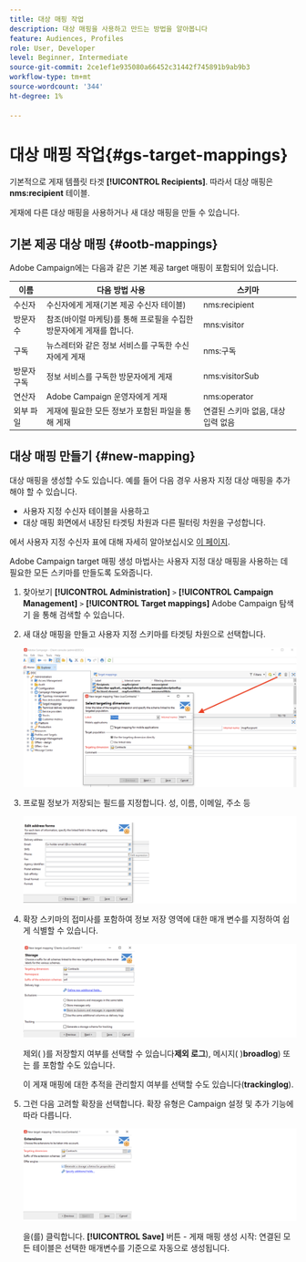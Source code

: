 ```yaml
---
title: 대상 매핑 작업
description: 대상 매핑을 사용하고 만드는 방법을 알아봅니다
feature: Audiences, Profiles
role: User, Developer
level: Beginner, Intermediate
source-git-commit: 2ce1ef1e935080a66452c31442f745891b9ab9b3
workflow-type: tm+mt
source-wordcount: '344'
ht-degree: 1%

---
```


# 대상 매핑 작업{#gs-target-mappings}

기본적으로 게재 템플릿 타겟 **[!UICONTROL Recipients]**. 따라서 대상 매핑은 **nms:recipient** 테이블.

게재에 다른 대상 매핑을 사용하거나 새 대상 매핑을 만들 수 있습니다.

## 기본 제공 대상 매핑 {#ootb-mappings}

Adobe Campaign에는 다음과 같은 기본 제공 target 매핑이 포함되어 있습니다.

| 이름 | 다음 방법 사용 | 스키마 |
|---|---|---|
| 수신자 | 수신자에게 게재(기본 제공 수신자 테이블) | nms:recipient |
| 방문자 수 | 참조(바이럴 마케팅)를 통해 프로필을 수집한 방문자에게 게재를 합니다. | mns:visitor |
| 구독 | 뉴스레터와 같은 정보 서비스를 구독한 수신자에게 게재 | nms:구독 |
| 방문자 구독 | 정보 서비스를 구독한 방문자에게 게재 | nms:visitorSub |
| 연산자 | Adobe Campaign 운영자에게 게재 | nms:operator |
| 외부 파일 | 게재에 필요한 모든 정보가 포함된 파일을 통해 게재 | 연결된 스키마 없음, 대상 입력 없음 |

## 대상 매핑 만들기 {#new-mapping}

대상 매핑을 생성할 수도 있습니다. 예를 들어 다음 경우 사용자 지정 대상 매핑을 추가해야 할 수 있습니다.

* 사용자 지정 수신자 테이블을 사용하고
* 대상 매핑 화면에서 내장된 타겟팅 차원과 다른 필터링 차원을 구성합니다.

에서 사용자 지정 수신자 표에 대해 자세히 알아보십시오 [이 페이지](../dev/custom-recipient.md).

Adobe Campaign target 매핑 생성 마법사는 사용자 지정 대상 매핑을 사용하는 데 필요한 모든 스키마를 만들도록 도와줍니다.

1. 찾아보기 **[!UICONTROL Administration]** `>` **[!UICONTROL Campaign Management]** `>` **[!UICONTROL Target mappings]** Adobe Campaign 탐색기 을 통해 검색할 수 있습니다.

1. 새 대상 매핑을 만들고 사용자 지정 스키마를 타겟팅 차원으로 선택합니다.

   ![](assets/new-target-mapping.png)


1. 프로필 정보가 저장되는 필드를 지정합니다. 성, 이름, 이메일, 주소 등

   ![](assets/wf_new_mapping_define_join.png)

1. 확장 스키마의 접미사를 포함하여 정보 저장 영역에 대한 매개 변수를 지정하여 쉽게 식별할 수 있습니다.

   ![](assets/wf_new_mapping_define_names.png)

   제외( )를 저장할지 여부를 선택할 수 있습니다&#x200B;**제외 로그**), 메시지( )**broadlog**) 또는 를 포함할 수도 있습니다.

   이 게재 매핑에 대한 추적을 관리할지 여부를 선택할 수도 있습니다(**trackinglog**).

1. 그런 다음 고려할 확장을 선택합니다. 확장 유형은 Campaign 설정 및 추가 기능에 따라 다릅니다.

   ![](assets/wf_new_mapping_define_extensions.png)

   을(를) 클릭합니다. **[!UICONTROL Save]** 버튼 - 게재 매핑 생성 시작: 연결된 모든 테이블은 선택한 매개변수를 기준으로 자동으로 생성됩니다.

